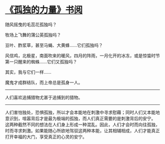 # [《孤独的力量》书阅](https://github.com/platojobs/agenda/issues/27)


随风摇曳的毛蕊花孤独吗？

牧场上飞舞的蒲公英孤独吗？

豆叶、酢浆草，甚至马蝇、大黄蜂……它们孤独吗？

风信鸡，北极星，南面吹来的暖风，四月的阵雨，一月化开的冰冻，或是惊蛰时节第一只醒来的蜘蛛……它们又孤独吗？

其实，我与它们一样……

魔鬼才成群结队，而上帝总是孤身一人。

---

人们喜欢追捕猎物尤甚于追捕到的猎物。

---

人们害怕独处，恐惧孤独，所以才会本能地在刺激中寻求慰藉；同时人们又本能地意识到，喧嚣背后才是最为极端的孤独，而人们真正需要的是刺激背后的安宁。
这两种截然不同的想法在人们身上形成一种混乱。因此，人们才会时而向往孤独，时而寻求刺激。如果能随心所欲地驾驭这两种本能，让其相辅相成，人们才能真正打开幸福的大门，享受真正的心灵的安宁。